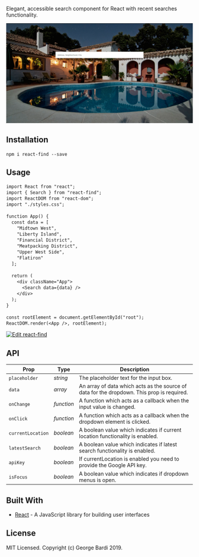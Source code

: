 Elegant, accessible search component for React with recent searches functionality.

![Alt text](https://github.com/geobde/react-find/blob/master/search.gif "Search")

## Installation

```
npm i react-find --save
```

## Usage

```
import React from "react";
import { Search } from "react-find";
import ReactDOM from "react-dom";
import "./styles.css";

function App() {
  const data = [
    "Midtown West",
    "Liberty Island",
    "Financial District",
    "Meatpacking District",
    "Upper West Side",
    "Flatiron"
  ];

  return (
    <div className="App">
      <Search data={data} />
    </div>
  );
}

const rootElement = document.getElementById("root");
ReactDOM.render(<App />, rootElement);

```
[![Edit react-find](https://codesandbox.io/static/img/play-codesandbox.svg)](https://codesandbox.io/s/react-find-bwhnw?fontsize=14)

## API

| Prop              | Type       | Description |
|-------------------|------------|-------------|
| `placeholder`     | _string_   |  The placeholder text for the input box. |
| `data`            | _array_    |  An array of data which acts as the source of data for the dropdown. This prop is required. |
| `onChange`        | _function_ |  A function which acts as a callback when the input value is changed. |
| `onClick`         | _function_ |  A function which acts as a callback when the dropdown element is clicked. |
| `currentLocation` | _boolean_ |   A boolean value which indicates if current location functionality is enabled. |
| `latestSearch`    | _boolean_ |   A boolean value which indicates if latest search  functionality is enabled. |
| `apiKey`          | _boolean_ |   If currentLocation is enabled you need to provide the Google API key. |
| `isFocus`         | _boolean_  |  A boolean value which indicates if dropdown menus is open. |


## Built With

- [React](https://reactjs.org/) - A JavaScript library for building user interfaces

## License

MIT Licensed. Copyright (c) George Bardi 2019.
